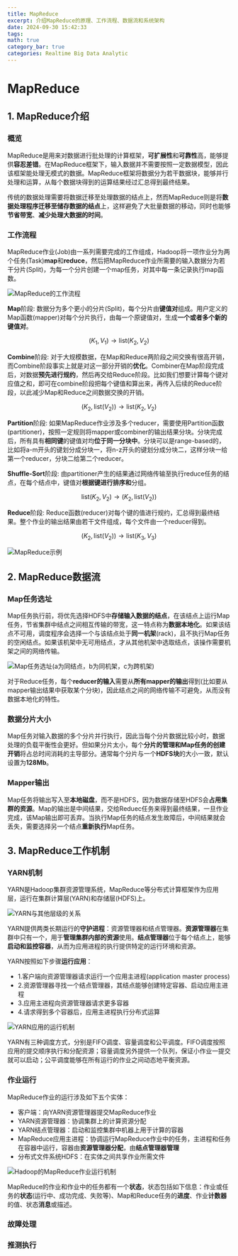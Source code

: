 ```yaml
---
title: MapReduce
excerpt: 介绍MapReduce的原理、工作流程、数据流和系统架构
date: 2024-09-30 15:42:33
tags:
math: true
category_bar: true
categories: Realtime Big Data Analytic
---
```


# MapReduce

## 1. MapReduce介绍

### 概览

 MapReduce是用来对数据进行批处理的计算框架，**可扩展性**和**可靠性**高，能够提供**容忍差错**。在MapReduce框架下，输入数据并不需要按照一定数据模型，因此该框架能处理无模式的数据。MapReduce框架将数据分为若干数据块，能够并行处理和运算，从每个数据块得到的运算结果经过汇总得到最终结果。

传统的数据处理需要将数据迁移至处理数据的结点上，然而MapReduce则是将**数据处理程序迁移至储存数据的结点**上，这样避免了大批量数据的移动，同时也能够**节省带宽**、**减少处理大数据的时间**。

### 工作流程

MapReduce作业(Job)由一系列需要完成的工作组成，Hadoop将一项作业分为两个任务(Task)**map**和**reduce**，然后把MapReduce作业所需要的输入数据分为若干分片(Split)，为每一个分片创建一个map任务，对其中每一条记录执行map函数。

![MapReduce的工作流程](../img/MapReduce/mapreduce_workflow.png)

**Map**阶段: 数据分为多个更小的分片(Split)，每个分片由**键值对**组成。用户定义的Map函数(mapper)对每个分片执行，由每一个原键值对，生成**一个或者多个新的键值对**。

$$(K_1, V_1) \rightarrow \text{list}(K_2, V_2)$$

**Combine**阶段: 对于大规模数据，在Map和Reduce两阶段之间交换有很高开销，而Combine阶段事实上就是对这一部分开销的**优化**。Combiner在Map阶段完成后，对数据**预先进行规约**，然后再交给Reduce阶段。比如我们想要计算每个键对应值之和，即可在combine阶段把每个键值和算出来，再传入后续的Reduce阶段，以此减少Map和Reduce之间数据交换的开销。

$$(K_2, \text{list}(V_2)) \rightarrow \text{list}(K_2, V_2)$$

**Partition**阶段: 如果MapReduce作业涉及多个reducer，需要使用Partition函数(partitioner)，按照一定规则将mapper或combiner的输出结果分块。分块完成后，所有具有**相同键**的键值对均**位于同一分块中**。分块可以是range-based的，比如将a-m开头的键划分成分块一，将n-z开头的键划分成分块二，这样分块一给第一个reducer，分块二给第二个reducer。

**Shuffle-Sort**阶段: 由partitioner产生的结果通过网络传输至执行reduce任务的结点，在每个结点中，键值对**根据键进行排序和**分组。

$$\text{list}(K_2, V_2) \rightarrow (K_2, \text{list}(V_2))$$

**Reduce**阶段: Reduce函数(reducer)对每个键的值进行规约，汇总得到最终结果。整个作业的输出结果由若干文件组成，每个文件由一个reducer得到。

$$(K_2, \text{list}(V_2)) \rightarrow \text{list}(K_3, V_3)$$

![MapReduce示例](../img/MapReduce/mapreduce_example.png)


## 2. MapReduce数据流

### Map任务选址

Map任务执行前，将优先选择HDFS中**存储输入数据的结点**，在该结点上运行Map任务，节省集群中结点之间相互传输的带宽，这一特点称为**数据本地化**。如果该结点不可用，调度程序会选择一个与该结点处于**同一机架**(rack)，且不执行Map任务的空闲结点。如果该机架中无可用结点，才从其他机架中选取结点，该操作需要机架之间的网络传输。


![Map任务选址(a为同结点，b为同机架，c为跨机架)](../img/MapReduce/datalocality.png)

对于Reduce任务，每个**reducer的输入**需要从**所有mapper的输出**得到(比如要从mapper输出结果中获取某个分块)，因此结点之间的网络传输不可避免，从而没有数据本地化的特性。

### 数据分片大小

Map任务对输入数据的多个分片并行执行，因此当每个分片数据比较小时，数据处理的负载平衡性会更好。但如果分片太小，每个**分片的管理和Map任务的创建开销**将占总时间消耗的主导部分。通常每个分片与一个**HDFS块**的大小一致，默认设置为**128Mb**。

### Mapper输出

Map任务将输出写入至**本地磁盘**，而不是HDFS，因为数据存储至HDFS会**占用集群的资源**。Map的输出是中间结果，交给Reduec任务来得到最终结果，一旦作业完成，该Map输出即可丢弃。当执行Map任务的结点发生故障后，中间结果就会丢失，需要选择另一个结点**重新执行**Map任务。


## 3. MapReduce工作机制

### YARN机制

YARN是Hadoop集群资源管理系统，MapReduce等分布式计算框架作为应用层，运行在集群计算层(YARN)和存储层(HDFS)上。

![YARN与其他层级的关系](../img/MapReduce/yarnlayer.png)

YARN提供两类长期运行的**守护进程**：资源管理器和结点管理器。**资源管理器**在集群中只有一个，用于**管理集群内部的资源**使用。**结点管理器**位于每个结点上，能够**启动和监控容器**，从而为应用进程的执行提供特定的运行环境和资源。

YARN按照如下步骤**运行应用**：
- 1.客户端向资源管理器请求运行一个应用主进程(application master process)
- 2.资源管理器寻找一个结点管理器，其结点能够创建特定容器、启动应用主进程
- 3.应用主进程向资源管理器请求更多容器
- 4.请求得到多个容器后，应用主进程执行分布式运算

![YARN应用的运行机制](../img/MapReduce/yarnapp.png)

YARN有三种调度方式，分别是FIFO调度、容量调度和公平调度。FIFO调度按照应用的提交顺序执行和分配资源；容量调度另外提供一个队列，保证小作业一提交就可以启动；公平调度能够在所有运行的作业之间动态地平衡资源。


### 作业运行

MapReduce作业的运行涉及如下五个实体：
- 客户端：向YARN资源管理器提交MapReduce作业
- YARN资源管理器：协调集群上的计算资源分配
- YARN结点管理器：启动和监控集群中机器上用于计算的容器
- MapReduce应用主进程：协调运行MapReduce作业中的任务，主进程和任务在容器中运行，容器由**资源管理器分配**，由**结点管理器管理**
- 分布式文件系统HDFS：在实体之间共享作业所需文件

![Hadoop的MapReduce作业运行机制](../img/MapReduce/mapreduce_jobexec.png)

MapReduce的作业和作业中的任务都有一个**状态**，状态包括如下信息：作业或任务的**状态**(运行中、成功完成、失败等)、Map和Reduce任务的**进度**、作业**计数器**的值、状态**消息**或描述。

### 故障处理

### 推测执行